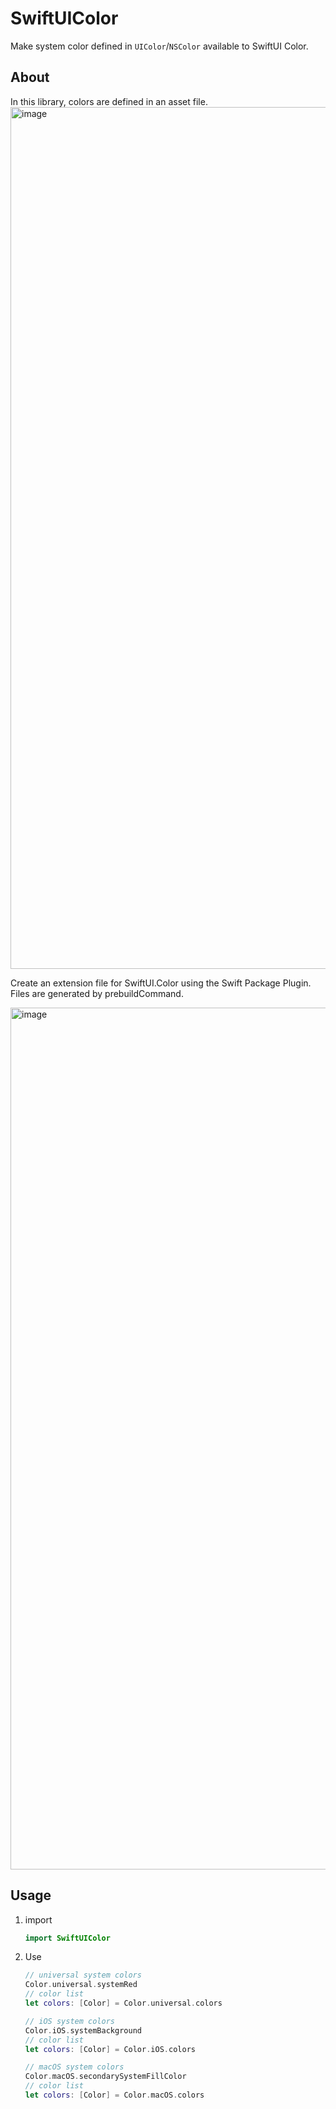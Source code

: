 # SwiftUIColor

Make system color defined in `UIColor`/`NSColor` available to SwiftUI Color.

## About
In this library, colors are defined in an asset file.
<img width="1379" alt="image" src="https://user-images.githubusercontent.com/50244599/197352199-499cec35-bc47-43ae-8fe4-9b785cab1faa.png">

Create an extension file for SwiftUI.Color using the Swift Package Plugin.
Files are generated by prebuildCommand.

<img width="1379" alt="image" src="https://user-images.githubusercontent.com/50244599/197352377-13e2b057-f389-468a-9659-a7240d0b4c2c.png">

## Usage
1. import
   ```swift
   import SwiftUIColor
   ```
2. Use
   ```swift
   // universal system colors
   Color.universal.systemRed
   // color list
   let colors: [Color] = Color.universal.colors
   
   // iOS system colors
   Color.iOS.systemBackground
   // color list
   let colors: [Color] = Color.iOS.colors

   // macOS system colors
   Color.macOS.secondarySystemFillColor
   // color list
   let colors: [Color] = Color.macOS.colors
   ```

